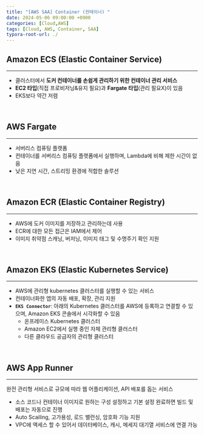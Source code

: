 ```yaml
---
title: "[AWS SAA] Container (컨테이너) "
date: 2024-05-06 09:00:00 +0900
categories: [Cloud,AWS]
tags: [Cloud, AWS, Container, SAA]
typora-root-url: ./
---
```




## **Amazon ECS (Elastic Container Service)**

---

- 클러스터에서 **도커 컨테이너를 손쉽게 관리하기 위한 컨테이너 관리 서비스**
- **EC2 타입**(직접 프로비저닝&유지 필요)과 **Fargate 타입**(관리 필요X)이 있음
- EKS보다 약간 저렴

<br/>

## **AWS Fargate**

---

- 서버리스 컴퓨팅 플랫폼
- 컨테이너를 서버리스 컴퓨팅 플랫폼에서 실행하며, Lambda에 비해 제한 시간이 없음
- 낮은 지연 시간, 스트리밍 환경에 적합한 솔루션

<br/>

## **Amazon ECR (Elastic Container Registry)**

---

- AWS에 도커 이미지를 저장하고 관리하는데 사용
- ECR에 대한 모든 접근은 IAM에서 제어
- 이미지 취약점 스캐닝, 버저닝, 이미지 태그 및 수명주기 확인 지원

<br/>

## **Amazon EKS (Elastic Kubernetes Service)**

---

- AWS에 관리형 kubernetes 클러스터를 실행할 수 있는 서비스
- 컨테이너화한 앱의 자동 배포, 확장, 관리 지원
- **`EKS Connector`**: 아래의 Kubernetes 클러스터를 AWS에 등록하고 연결할 수 있으며, Amazon EKS 콘솔에서 시각화할 수 있음
  - 온프레미스 Kubernetes 클러스터
  - Amazon EC2에서 실행 중인 자체 관리형 클러스터
  - 다른 클라우드 공급자의 관리형 클러스터

<br/>

## **AWS App Runner**

---

완전 관리형 서비스로 규모에 따라 웹 어플리케이션, API 배포를 돕는 서비스

- 소스 코드나 컨테이너 이미지로 원하는 구성 설정하고 기본 설정 완료하면 빌드 및 배포는 자동으로 진행
- Auto Scailing, 고가용성, 로드 밸런싱, 암호화 기능 지원
- VPC에 액세스 할 수 있어서 데이터베이스, 캐시, 메세지 대기열 서비스에 연결 가능

<br/>
